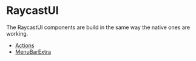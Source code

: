 # RaycastUI

The RaycastUI components are build in the same way the native ones are working.

- [Actions](actions.md)
- [MenuBarExtra](menubarextra.md)
